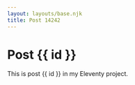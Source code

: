 ```yaml
---
layout: layouts/base.njk
title: Post 14242
---
```


# Post {{ id }}

This is post {{ id }} in my Eleventy project.
